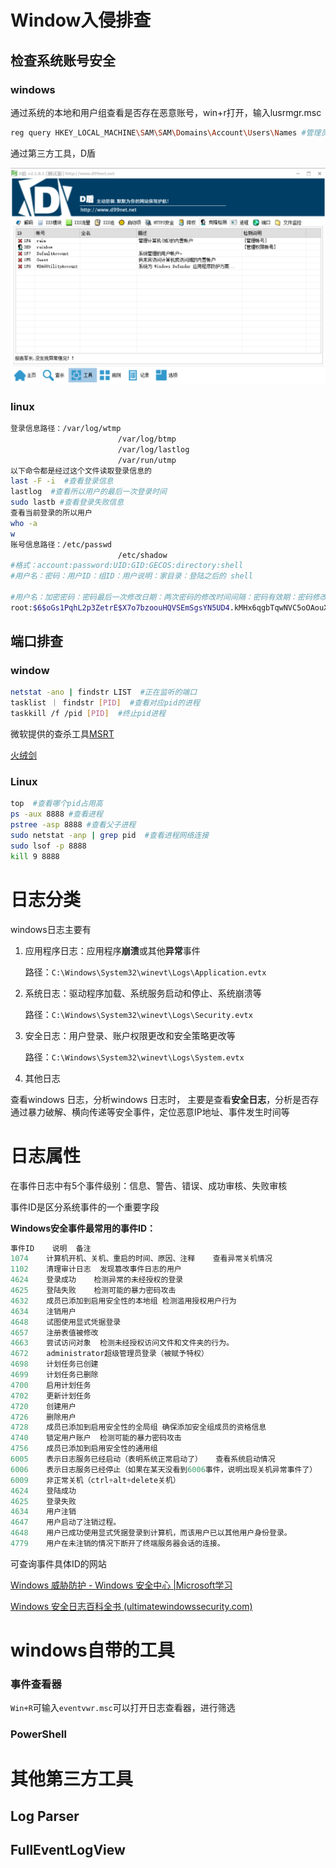 # Window入侵排查

## 检查系统账号安全

### windows

通过系统的本地和用户组查看是否存在恶意账号，win+r打开，输入lusrmgr.msc

```bash
reg query HKEY_LOCAL_MACHINE\SAM\SAM\Domains\Account\Users\Names #管理员
```

通过第三方工具，D盾

![image-20240911151228705](image/image-20240911151228705.png)

### linux

```bash
登录信息路径：/var/log/wtmp
						/var/log/btmp
						/var/log/lastlog
						/var/run/utmp
以下命令都是经过这个文件读取登录信息的
last -F -i  #查看登录信息
lastlog  #查看所以用户的最后一次登录时间
sudo lastb #查看登录失败信息
查看当前登录的所以用户
who -a
w
账号信息路径：/etc/passwd
						/etc/shadow
#格式：account:password:UID:GID:GECOS:directory:shell
#用户名：密码：用户ID：组ID：用户说明：家目录：登陆之后的 shell

#用户名：加密密码：密码最后一次修改日期：两次密码的修改时间间隔：密码有效期：密码修改到期到的警告天数：密码过期之后的宽限天数：账号失效时间：保留
root:$6$oGs1PqhL2p3ZetrE$X7o7bzoouHQVSEmSgsYN5UD4.kMHx6qgbTqwNVC5oOAouXvcjQSt.Ft7ql1WpkopY0UV9ajBwUt1DpYxTCVvI/:16809:0:99999:7:::
```

## 端口排查

### window

```bash
netstat -ano | findstr LIST  #正在监听的端口
tasklist ｜ findstr [PID]  #查看对应pid的进程
taskkill /f /pid [PID]  #终止pid进程
```

微软提供的查杀工具[MSRT](https://www.microsoft.com/zh-cn/download/details.aspx?id=9905)

[火绒剑](https://bbs.huorong.cn/thread-18575-1-1.html)

### Linux

```bash
top  #查看哪个pid占用高
ps -aux 8888 #查看进程
pstree -asp 8888 #查看父子进程
sudo netstat -anp | grep pid  #查看进程网络连接
sudo lsof -p 8888
kill 9 8888
```



# 日志分类

windows日志主要有

1. 应用程序日志：应用程序**崩溃**或其他**异常**事件

   路径：`C:\Windows\System32\winevt\Logs\Application.evtx`

2. 系统日志：驱动程序加载、系统服务启动和停止、系统崩溃等

   路径：`C:\Windows\System32\winevt\Logs\Security.evtx`

3. 安全日志：用户登录、账户权限更改和安全策略更改等

   路径：`C:\Windows\System32\winevt\Logs\System.evtx`

4. 其他日志

查看windows 日志，分析windows 日志时， 主要是查看**安全日志**，分析是否存通过暴力破解、横向传递等安全事件，定位恶意IP地址、事件发生时间等

# 日志属性

在事件日志中有5个事件级别：信息、警告、错误、成功审核、失败审核

事件ID是区分系统事件的一个重要字段

**Windows安全事件最常用的事件ID：**

```c
事件ID	说明	备注
1074	计算机开机、关机、重启的时间、原因、注释	查看异常关机情况
1102	清理审计日志	发现篡改事件日志的用户
4624	登录成功	检测异常的未经授权的登录
4625	登陆失败	检测可能的暴力密码攻击
4632	成员已添加到启用安全性的本地组	检测滥用授权用户行为
4634	注销用户	
4648	试图使用显式凭据登录	
4657	注册表值被修改	
4663	尝试访问对象	检测未经授权访问文件和文件夹的行为。
4672	administrator超级管理员登录（被赋予特权）	
4698	计划任务已创建	
4699	计划任务已删除	
4700	启用计划任务	
4702	更新计划任务	
4720	创建用户	
4726	删除用户	
4728	成员已添加到启用安全性的全局组	确保添加安全组成员的资格信息
4740	锁定用户账户	检测可能的暴力密码攻击
4756	成员已添加到启用安全性的通用组	
6005	表示日志服务已经启动（表明系统正常启动了）	查看系统启动情况
6006	表示日志服务已经停止（如果在某天没看到6006事件，说明出现关机异常事件了）	查看异常关机情况
6009	非正常关机（ctrl+alt+delete关机）	
4624	登陆成功
4625	登录失败
4634	用户注销
4647	用户启动了注销过程。
4648	用户已成功使用显式凭据登录到计算机，而该用户已以其他用户身份登录。
4779	用户在未注销的情况下断开了终端服务器会话的连接。
```

可查询事件具体ID的网站

[Windows 威胁防护 - Windows 安全中心 |Microsoft学习](https://learn.microsoft.com/en-us/windows/security/threat-protection/)

[Windows 安全日志百科全书 (ultimatewindowssecurity.com)](https://www.ultimatewindowssecurity.com/securitylog/encyclopedia/default.aspx?i=j)

# windows自带的工具

### 事件查看器

`Win+R`可输入`eventvwr.msc`可以打开日志查看器，进行筛选

### PowerShell

# 其他第三方工具

## Log Parser

## FullEventLogView

